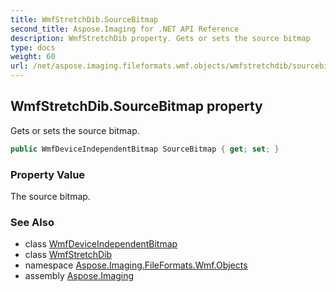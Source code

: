 ```yaml
---
title: WmfStretchDib.SourceBitmap
second_title: Aspose.Imaging for .NET API Reference
description: WmfStretchDib property. Gets or sets the source bitmap
type: docs
weight: 60
url: /net/aspose.imaging.fileformats.wmf.objects/wmfstretchdib/sourcebitmap/
---
```

## WmfStretchDib.SourceBitmap property

Gets or sets the source bitmap.

```csharp
public WmfDeviceIndependentBitmap SourceBitmap { get; set; }
```

### Property Value

The source bitmap.

### See Also

* class [WmfDeviceIndependentBitmap](../../wmfdeviceindependentbitmap/)
* class [WmfStretchDib](../)
* namespace [Aspose.Imaging.FileFormats.Wmf.Objects](../../wmfstretchdib/)
* assembly [Aspose.Imaging](../../../)


